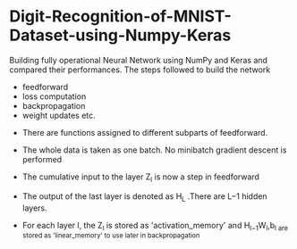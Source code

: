 # Digit-Recognition-of-MNIST-Dataset-using-Numpy-Keras
Building fully operational Neural Network using NumPy and Keras and compared their performances. The steps followed to build the network 
- feedforward
- loss computation
- backpropagation
- weight updates etc.

* There are functions assigned to different subparts of feedforward.

* The whole data is taken as one batch. No minibatch gradient descent is performed
* The cumulative input to the layer Z<sub>l</sub>  is now a step in feedforward
* The output of the last layer is denoted as H<sub>L</sub> .There are L−1 hidden layers.
* For each layer l, the Z<sub>l</sub> is stored as 'activation_memory' and H<sub>l−1</sub>W<sub>l</sub>,b<sub>l are stored as 'linear_memory' to use later in backpropagation
 
